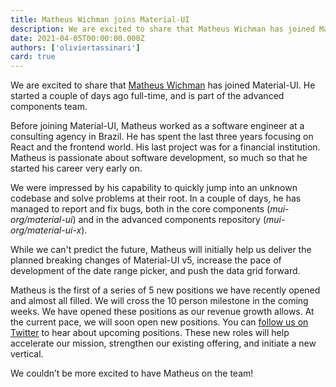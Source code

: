 ```yaml
---
title: Matheus Wichman joins Material-UI
description: We are excited to share that Matheus Wichman has joined Material-UI.
date: 2021-04-05T00:00:00.000Z
authors: ['oliviertassinari']
card: true
---
```


We are excited to share that [Matheus Wichman](https://github.com/m4theushw) has joined Material-UI.
He started a couple of days ago full-time, and is part of the advanced components team.

Before joining Material-UI, Matheus worked as a software engineer at a consulting agency in Brazil.
He has spent the last three years focusing on React and the frontend world.
His last project was for a financial institution.
Matheus is passionate about software development, so much so that he started his career very early on.

We were impressed by his capability to quickly jump into an unknown codebase and solve problems at their root.
In a couple of days, he has managed to report and fix bugs, both in the core components (_mui-org/material-ui_) and in the advanced components repository (_mui-org/material-ui-x_).

While we can't predict the future, Matheus will initially help us deliver the planned breaking changes of Material-UI v5, increase the pace of development of the date range picker, and push the data grid forward.

Matheus is the first of a series of 5 new positions we have recently opened and almost all filled.
We will cross the 10 person milestone in the coming weeks.
We have opened these positions as our revenue growth allows.
At the current pace, we will soon open new positions.
You can [follow us on Twitter](https://twitter.com/MaterialUI) to hear about upcoming positions.
These new roles will help accelerate our mission, strengthen our existing offering, and initiate a new vertical.

We couldn’t be more excited to have Matheus on the team!
